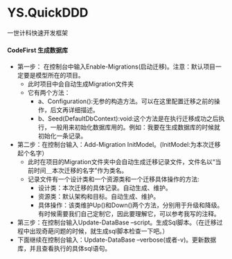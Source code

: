 # YS.QuickDDD
一世计科快速开发框架

#### CodeFirst 生成数据库
* 第一步： 在控制台中输入Enable-Migrations(启动迁移)。注意：默认项目一定要是模型所在的项目。
    + 此时项目中会自动生成Migration文件夹
    + 它有两个方法：
        - a、Configuration():无参的构造方法。可以在这里配置迁移之前的操作，后文再详细描述。
        - b、Seed(DefaultDbContext):void:这个方法是在执行迁移成功之后执行，一般用来初始化数据库用的。例如：我要在生成数据库的时候就初始化一条记录。
* 第二步：在控制台输入：Add-Migration InitModel。(InitModel:为本次迁移起个名字）
    + 此时在项目的Migration文件夹中会自动生成迁移记录文件，文件名以“当前时间＿本次迁移的名字”作为类名。
    + 记录文件有一个设计类和一个资源类和一个迁移具体操作的方法:
       - 设计类：本次迁移的具体记录。自动生成、维护。
       - 资源类：默认架构和目标。自动生成、维护。
       - 具体操作：该类维护Up()和Down()两个方法，分别用于升级和降级。有时候需要我们自己定制它，因此要理解它，可以参考我写的注释。
* 第三步：在控制台输入Update-DataBase –script。生成Sql脚本。（在迁移过程中出现奇葩问题的时候，就生成sql脚本检查一下吧。）
* 下面继续在控制台输入：Update-DataBase –verbose(或者-v)。更新数据库，并且查看执行的具体sql语句。